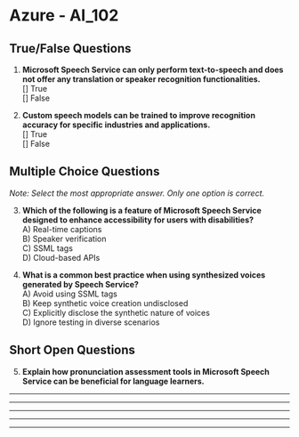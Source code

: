 # **Azure - AI_102**

## True/False Questions

1. **Microsoft Speech Service can only perform text-to-speech and does not offer any translation or speaker recognition functionalities.**  
  [] True  
  [] False  

2. **Custom speech models can be trained to improve recognition accuracy for specific industries and applications.**  
  [] True  
  [] False  

## Multiple Choice Questions

*Note: Select the most appropriate answer. Only one option is correct.*

3. **Which of the following is a feature of Microsoft Speech Service designed to enhance accessibility for users with disabilities?**  
  A) Real-time captions  
  B) Speaker verification  
  C) SSML tags  
  D) Cloud-based APIs  

4. **What is a common best practice when using synthesized voices generated by Speech Service?**  
  A) Avoid using SSML tags  
  B) Keep synthetic voice creation undisclosed  
  C) Explicitly disclose the synthetic nature of voices  
  D) Ignore testing in diverse scenarios  

## Short Open Questions

5. **Explain how pronunciation assessment tools in Microsoft Speech Service can be beneficial for language learners.**  

  ________________________________________________________  

  ________________________________________________________  

  ________________________________________________________  

  ________________________________________________________  

  ________________________________________________________
